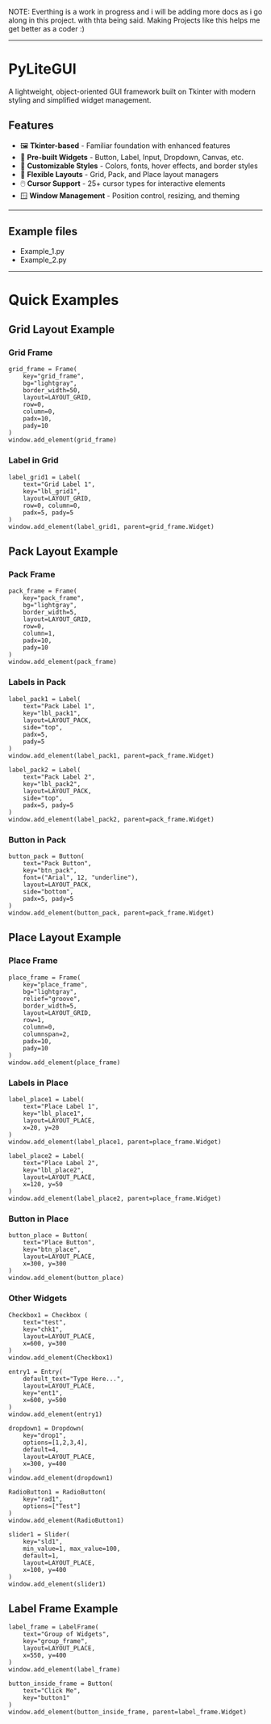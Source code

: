 NOTE: Everthing is a work in progress and i will be adding more docs as i go along in this project. 
with thta being said. Making Projects like this helps me get better as a coder :)

---

# PyLiteGUI

A lightweight, object-oriented GUI framework built on Tkinter with modern styling and simplified widget management.

## Features

- 🖼️ **Tkinter-based** - Familiar foundation with enhanced features
- 🧩 **Pre-built Widgets** - Button, Label, Input, Dropdown, Canvas, etc.
- 🎨 **Customizable Styles** - Colors, fonts, hover effects, and border styles
- 📐 **Flexible Layouts** - Grid, Pack, and Place layout managers
- 🖱️ **Cursor Support** - 25+ cursor types for interactive elements
- 🪟 **Window Management** - Position control, resizing, and theming

---

## Example files  
- Example_1.py
- Example_2.py

--- 

# Quick Examples 

## Grid Layout Example

### Grid Frame
```
grid_frame = Frame(
    key="grid_frame",
    bg="lightgray",             
    border_width=50,               
    layout=LAYOUT_GRID,
    row=0,                        
    column=0,                     
    padx=10,                      
    pady=10                        
)
window.add_element(grid_frame)
```

### Label in Grid
```
label_grid1 = Label(
    text="Grid Label 1", 
    key="lbl_grid1", 
    layout=LAYOUT_GRID, 
    row=0, column=0, 
    padx=5, pady=5
)
window.add_element(label_grid1, parent=grid_frame.Widget)  
```

## Pack Layout Example

### Pack Frame
```
pack_frame = Frame(
    key="pack_frame",
    bg="lightgray",              
    border_width=5,                
    layout=LAYOUT_GRID,            
    row=0,                         
    column=1,                      
    padx=10,                       
    pady=10                        
)
window.add_element(pack_frame)
```

### Labels in Pack
```
label_pack1 = Label(
    text="Pack Label 1", 
    key="lbl_pack1", 
    layout=LAYOUT_PACK, 
    side="top", 
    padx=5, 
    pady=5
)
window.add_element(label_pack1, parent=pack_frame.Widget)  
```

```
label_pack2 = Label(
    text="Pack Label 2", 
    key="lbl_pack2", 
    layout=LAYOUT_PACK, 
    side="top", 
    padx=5, pady=5
)
window.add_element(label_pack2, parent=pack_frame.Widget) 
```

### Button in Pack
```
button_pack = Button(
    text="Pack Button", 
    key="btn_pack",
    font=("Arial", 12, "underline"),
    layout=LAYOUT_PACK, 
    side="bottom",
    padx=5, pady=5
)
window.add_element(button_pack, parent=pack_frame.Widget)  
```

## Place Layout Example

### Place Frame
```
place_frame = Frame(
    key="place_frame",
    bg="lightgray",  
    relief="groove",               
    border_width=5,                
    layout=LAYOUT_GRID,            
    row=1,                         
    column=0,                      
    columnspan=2,                  
    padx=10,                       
    pady=10                        
)
window.add_element(place_frame)
```

### Labels in Place
```
label_place1 = Label(
    text="Place Label 1", 
    key="lbl_place1", 
    layout=LAYOUT_PLACE, 
    x=20, y=20
)
window.add_element(label_place1, parent=place_frame.Widget)  
```

```
label_place2 = Label(
    text="Place Label 2", 
    key="lbl_place2", 
    layout=LAYOUT_PLACE, 
    x=120, y=50
)
window.add_element(label_place2, parent=place_frame.Widget)  
```

### Button in Place
```
button_place = Button(
    text="Place Button", 
    key="btn_place", 
    layout=LAYOUT_PLACE, 
    x=300, y=300
)
window.add_element(button_place)  
```

### Other Widgets
```
Checkbox1 = Checkbox (
    text="test", 
    key="chk1", 
    layout=LAYOUT_PLACE, 
    x=600, y=300
)
window.add_element(Checkbox1)
```

```
entry1 = Entry(
    default_text="Type Here...", 
    layout=LAYOUT_PLACE, 
    key="ent1", 
    x=600, y=500
)
window.add_element(entry1)
```

```
dropdown1 = Dropdown(
    key="drop1",
    options=[1,2,3,4], 
    default=4, 
    layout=LAYOUT_PLACE, 
    x=300, y=400
)
window.add_element(dropdown1)
```

```
RadioButton1 = RadioButton(
    key="rad1", 
    options=["Test"]
)
window.add_element(RadioButton1)
```

```
slider1 = Slider(
    key="sld1", 
    min_value=1, max_value=100, 
    default=1, 
    layout=LAYOUT_PLACE, 
    x=100, y=400
)
window.add_element(slider1)
```

## Label Frame Example
```
label_frame = LabelFrame(
    text="Group of Widgets", 
    key="group_frame", 
    layout=LAYOUT_PLACE, 
    x=550, y=400
)
window.add_element(label_frame)
```

```
button_inside_frame = Button(
    text="Click Me", 
    key="button1"
)
window.add_element(button_inside_frame, parent=label_frame.Widget)
```




